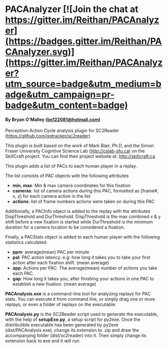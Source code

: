 # PACAnalyzer [![Join the chat at https://gitter.im/Reithan/PACAnalyzer](https://badges.gitter.im/Reithan/PACAnalyzer.svg)](https://gitter.im/Reithan/PACAnalyzer?utm_source=badge&utm_medium=badge&utm_campaign=pr-badge&utm_content=badge)
#### By Bryan O'Malley (bo122081@hotmail.com)
Perception-Action Cycle analysis plugin for SC2Reader (https://github.com/ggtracker/sc2reader)

This plugin is built based on the work of Mark Blair, Ph.D, 
and the Simon Fraser University Cognitive Science Lab (http://cslab-sfu.ca) on the SkillCraft project. You can find their project website at:
http://skillcraft.ca

This plugin adds a list of PACs to each human player in a replay.

The list consists of PAC objects with the following attributes
* **min, max**: Min & max camera coordinates for this fixation
* **cameras**: list of camera actions during this PAC, formatted as [frame#, x, y] for each camera action in the list
* **actions**: list of frame numbers actions were taken on during this PAC

Additionally, a PACInfo object is added to the replay with the attributes DispThreshold and DurThreshold. DispThreshold is the max combined x & y shift before a new fixation is started while DurThreshold is the minimum duration for a camera location to be considered a fixation.

Finally, a PACStats object is added to each human player with the following statistics calculated:
* **ppm**: average(mean) PAC per minute
* **pal**: PAC action latency. e.g: how long it takes you to take your first action after each fixation shift. (mean average)
* **app**: Actions per PAC. The average(mean) number of actions you take each PAC.
* **gap**: How long it takes you, after finishing your actions in one PAC to establish a new fixation. (mean average)

**PACAnalysis.exe** is a command-line tool for analyzing replays for PAC stats. You can execute it from command line, or simply drag one or more replays, or even a folder of replays on the executable.

**PACAnalysis.py** is the SC2Reader script used to generate the executable, with the help of **setupExe.py**, a setup script for py2exe. Once the distributible executable has been generated by py2exe (dist/PACAnalysis.exe), change its extension to .zip and draw the accompanying folder (dist/sc2reader) into it. Then simply change its extension back to exe and it will run.
